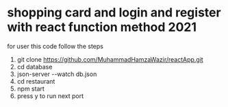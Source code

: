 # shopping card and login and register with react function method 2021

for user this code follow the steps

1) git clone https://github.com/MuhammadHamzaWazir/reactApp.git
2) cd database
3) json-server --watch db.json
4) cd restaurant
5) npm start
6) press y to run next port

